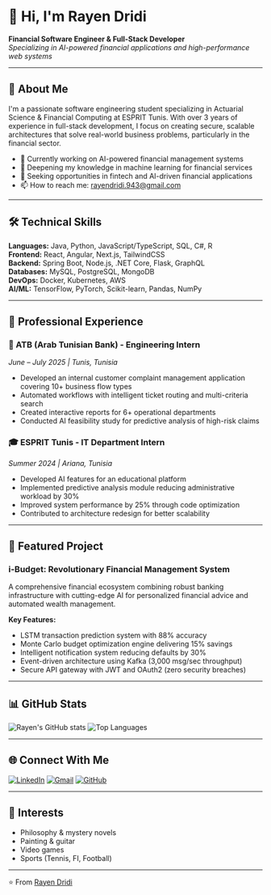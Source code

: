 # 👋 Hi, I'm Rayen Dridi

**Financial Software Engineer & Full-Stack Developer**  
*Specializing in AI-powered financial applications and high-performance web systems*

---

## 🚀 About Me

I'm a passionate software engineering student specializing in Actuarial Science & Financial Computing at ESPRIT Tunis. With over 3 years of experience in full-stack development, I focus on creating secure, scalable architectures that solve real-world business problems, particularly in the financial sector.

- 🔭 Currently working on AI-powered financial management systems
- 🌱 Deepening my knowledge in machine learning for financial services
- 💼 Seeking opportunities in fintech and AI-driven financial applications
- 📫 How to reach me: rayendridi.943@gmail.com

---

## 🛠️ Technical Skills

**Languages:** Java, Python, JavaScript/TypeScript, SQL, C#, R  
**Frontend:** React, Angular, Next.js, TailwindCSS  
**Backend:** Spring Boot, Node.js, .NET Core, Flask, GraphQL  
**Databases:** MySQL, PostgreSQL, MongoDB  
**DevOps:** Docker, Kubernetes, AWS  
**AI/ML:** TensorFlow, PyTorch, Scikit-learn, Pandas, NumPy  

---

## 💼 Professional Experience

### 🏦 ATB (Arab Tunisian Bank) - Engineering Intern
*June – July 2025 | Tunis, Tunisia*
- Developed an internal customer complaint management application covering 10+ business flow types
- Automated workflows with intelligent ticket routing and multi-criteria search
- Created interactive reports for 6+ operational departments
- Conducted AI feasibility study for predictive analysis of high-risk claims

### 🎓 ESPRIT Tunis - IT Department Intern
*Summer 2024 | Ariana, Tunisia*
- Developed AI features for an educational platform
- Implemented predictive analysis module reducing administrative workload by 30%
- Improved system performance by 25% through code optimization
- Contributed to architecture redesign for better scalability

---

## 🚀 Featured Project

### i-Budget: Revolutionary Financial Management System
A comprehensive financial ecosystem combining robust banking infrastructure with cutting-edge AI for personalized financial advice and automated wealth management.

**Key Features:**
- LSTM transaction prediction system with 88% accuracy
- Monte Carlo budget optimization engine delivering 15% savings
- Intelligent notification system reducing defaults by 30%
- Event-driven architecture using Kafka (3,000 msg/sec throughput)
- Secure API gateway with JWT and OAuth2 (zero security breaches)

---

## 📊 GitHub Stats

![Rayen's GitHub stats](https://github-readme-stats.vercel.app/api?username=RedRayenDridi&show_icons=true&theme=radical)
![Top Languages](https://github-readme-stats.vercel.app/api/top-langs/?username=RedRayenDridi&layout=compact&theme=radical)

---

## 🌐 Connect With Me

[![LinkedIn](https://img.shields.io/badge/LinkedIn-0077B5?style=for-the-badge&logo=linkedin&logoColor=white)](https://www.linkedin.com/in/rayen-dridi/)
[![Gmail](https://img.shields.io/badge/Gmail-D14836?style=for-the-badge&logo=gmail&logoColor=white)](mailto:rayendridi.943@gmail.com)
[![GitHub](https://img.shields.io/badge/GitHub-100000?style=for-the-badge&logo=github&logoColor=white)](https://github.com/MedRayenDridi)

---

## 🎨 Interests

- Philosophy & mystery novels
- Painting & guitar
- Video games
- Sports (Tennis, FI, Football)

---

⭐️ From [Rayen Dridi](https://github.com/MedRayenDridi)
